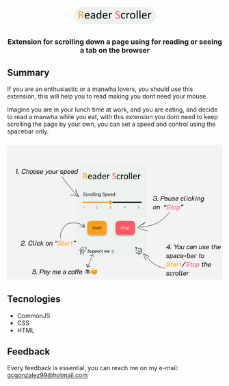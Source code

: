 <h1 width="100%"  align="center"> 
  <img  src="./screenshots/logo.png" alt="Logo Reader Scroller">
</h1>
<h3 align="center"> 
Extension for scrolling down a page using for reading or seeing a tab on the browser
</h3>


## Summary
If you are an enthusiastic or a manwha lovers, you should use this extension, this will help you to read making you dont need your mouse.

Imagine you are in your lunch time at work, and you are eating, and decide to read a manwha while you eat, with this extension you dont need to keep scrolling the page by your own, you can set a speed and control using the spacebar only.

<h3 align="center">
<img  src="./screenshots/extension_demonstrative_2.jpg" alt="Logo Reader Scroller">
</h3> 

## Tecnologies
- CommonJS
- CSS
- HTML


## Feedback

Every feedback is essential, you can reach me on my e-mail: gcgonzalez99@hotmail.com
